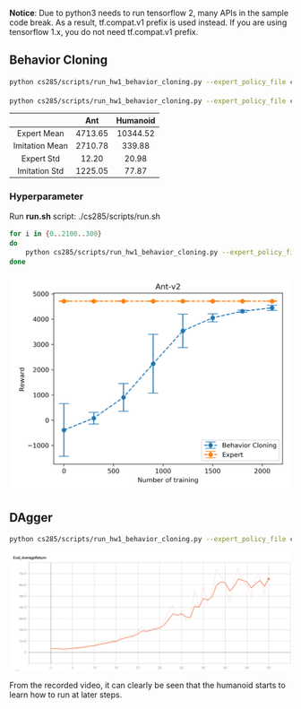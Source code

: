 **Notice**: Due to python3 needs to run tensorflow 2, many APIs in the sample code break. As a result, tf.compat.v1 prefix is used instead. If you are using tensorflow 1.x, you do not need tf.compat.v1 prefix.

## Behavior Cloning

```bash
python cs285/scripts/run_hw1_behavior_cloning.py --expert_policy_file cs285/policies/experts/Ant.pkl --env_name Ant-v2 --exp_name test_bc_ant --n_iter 1 --expert_data cs285/expert_data/expert_data_Ant-v2.pkl --eval_batch_size 5000 --video_log_freq -1

python cs285/scripts/run_hw1_behavior_cloning.py --expert_policy_file cs285/policies/experts/Humanoid.pkl --env_name Humanoid-v2 --exp_name test_bc_humanoid --n_iter 1 --expert_data cs285/expert_data/expert_data_Humanoid-v2.pkl --eval_batch_size 5000 --video_log_freq -1
```

|                |   Ant   | Humanoid |
| :------------: | :-----: | :------: |
|  Expert Mean   | 4713.65 | 10344.52 |
| Imitation Mean | 2710.78 |  339.88  |
|   Expert Std   |  12.20  |  20.98   |
| Imitation Std  | 1225.05 |  77.87   |

### Hyperparameter

Run **run.sh** script: ./cs285/scripts/run.sh

```bash
for i in {0..2100..300}
do
	python cs285/scripts/run_hw1_behavior_cloning.py --expert_policy_file cs285/policies/experts/Ant.pkl --env_name Ant-v2 --exp_name test_bc_ant --n_iter 1 --expert_data cs285/expert_data/expert_data_Ant-v2.pkl --num_agent_train_steps_per_iter $i --eval_batch_size 5000 --video_log_freq -1
done
```

![bc_params](cs285/images/bc.png)


## DAgger

```bash
python cs285/scripts/run_hw1_behavior_cloning.py --expert_policy_file cs285/policies/experts/Humanoid.pkl --env_name Humanoid-v2 --exp_name test_bc_humanoid --n_iter 51 --do_dagger --expert_data cs285/expert_data/expert_data_Humanoid-v2.pkl --num_agent_train_steps_per_iter 5000 --eval_batch_size 5000 --video_log_freq -1
```

![dagger](cs285/images/dagger.png)

From the recorded video, it can clearly be seen that the humanoid starts to learn how to run at later steps.